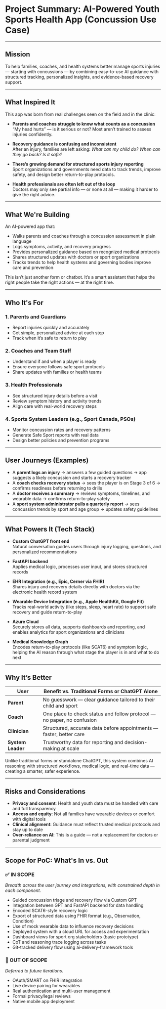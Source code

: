# Project Summary: AI-Powered Youth Sports Health App (Concussion Use Case)

---

## Mission

To help families, coaches, and health systems better manage sports injuries — starting with concussions — by combining easy-to-use AI guidance with structured tracking, personalized insights, and evidence-based recovery support.

---

## What Inspired It

This app was born from real challenges seen on the field and in the clinic:

- **Parents and coaches struggle to know what counts as a concussion**  
  “My head hurts” — is it serious or not? Most aren’t trained to assess injuries confidently.

- **Recovery guidance is confusing and inconsistent**  
  After an injury, families are left asking: *What can my child do? When can they go back? Is it safe?*

- **There’s growing demand for structured sports injury reporting**  
  Sport organizations and governments need data to track trends, improve safety, and design better return-to-play protocols.

- **Health professionals are often left out of the loop**  
  Doctors may only see partial info — or none at all — making it harder to give the right advice.

---

## What We're Building

An AI-powered app that:

- Walks parents and coaches through a concussion assessment in plain language  
- Logs symptoms, activity, and recovery progress  
- Provides personalized guidance based on recognized medical protocols  
- Shares structured updates with doctors or sport organizations  
- Tracks trends to help health systems and governing bodies improve care and prevention  

This isn’t just another form or chatbot. It’s a smart assistant that helps the right people take the right actions — at the right time.

---

## Who It's For

### 1. Parents and Guardians
- Report injuries quickly and accurately  
- Get simple, personalized advice at each step  
- Track when it’s safe to return to play

### 2. Coaches and Team Staff
- Understand if and when a player is ready  
- Ensure everyone follows safe sport protocols  
- Share updates with families or health teams

### 3. Health Professionals
- See structured injury details before a visit  
- Review symptom history and activity trends  
- Align care with real-world recovery steps

### 4. Sports System Leaders (e.g., Sport Canada, PSOs)
- Monitor concussion rates and recovery patterns  
- Generate Safe Sport reports with real data  
- Design better policies and prevention programs

---

## User Journeys (Examples)

- A **parent logs an injury** → answers a few guided questions → app suggests a likely concussion and starts a recovery tracker  
- A **coach checks recovery status** → sees the player is on Stage 3 of 6 → confirms readiness before returning to drills  
- A **doctor receives a summary** → reviews symptoms, timelines, and wearable data → confirms return-to-play safety  
- A **sport system administrator pulls a quarterly report** → sees concussion trends by sport and age group → updates safety guidelines

---

## What Powers It (Tech Stack)

- **Custom ChatGPT front end**  
  Natural conversation guides users through injury logging, questions, and personalized recommendations

- **FastAPI backend**  
  Applies medical logic, processes user input, and stores structured records

- **EHR Integration (e.g., Epic, Cerner via FHIR)**  
  Shares injury and recovery details directly with doctors via the electronic health record system

- **Wearable Device Integration (e.g., Apple HealthKit, Google Fit)**  
  Tracks real-world activity (like steps, sleep, heart rate) to support safe recovery and guide return-to-play

- **Azure Cloud**  
  Securely stores all data, supports dashboards and reporting, and enables analytics for sport organizations and clinicians

- **Medical Knowledge Graph**  
  Encodes return-to-play protocols (like SCAT6) and symptom logic, helping the AI reason through what stage the player is in and what to do next

---

## Why It’s Better

| User            | Benefit vs. Traditional Forms or ChatGPT Alone                      |
|-----------------|---------------------------------------------------------------------|
| **Parent**      | No guesswork — clear guidance tailored to their child and sport     |
| **Coach**       | One place to check status and follow protocol — no paper, no confusion |
| **Clinician**   | Structured, accurate data before appointments — faster, better care |
| **System Leader** | Trustworthy data for reporting and decision-making at scale      |

Unlike traditional forms or standalone ChatGPT, this system combines AI reasoning with structured workflows, medical logic, and real-time data — creating a smarter, safer experience.

---

## Risks and Considerations

- **Privacy and consent**: Health and youth data must be handled with care and full transparency  
- **Access and equity**: Not all families have wearable devices or comfort with digital tools  
- **Clinical alignment**: Guidance must reflect trusted medical protocols and stay up to date  
- **Over-reliance on AI**: This is a guide — not a replacement for doctors or parental judgment

---

## Scope for PoC: What's In vs. Out

### ✅ IN SCOPE
*Breadth across the user journey and integrations, with constrained depth in each component.*

- Guided concussion triage and recovery flow via Custom GPT
- Integration between GPT and FastAPI backend for data handling
- Encoded SCAT6-style recovery logic
- Export of structured data using FHIR format (e.g., Observation, Condition)
- Use of mock wearable data to influence recovery decisions
- Deployed system with a cloud URL for access and experimentation
- Dashboard views for sport org stakeholders (basic prototype)
- CoT and reasoning trace logging across tasks
- Git-tracked delivery flow using ai-delivery-framework tools

### 🚫 OUT OF SCOPE
*Deferred to future iterations.*

- OAuth/SMART on FHIR integration
- Live device pairing for wearables
- Real authentication and multi-user management
- Formal privacy/legal reviews
- Native mobile app deployment